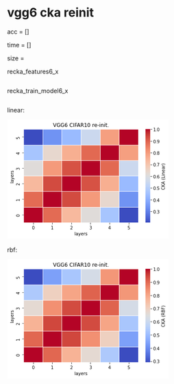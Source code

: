 # vgg6 cka reinit
acc = []

time = []

size = 

recka_features6_x
```

```

recka_train_model6_x
```

```

linear:

![recka6linear](recka6linear.png)

rbf:

![recka6rbf](recka6rbf.png)
